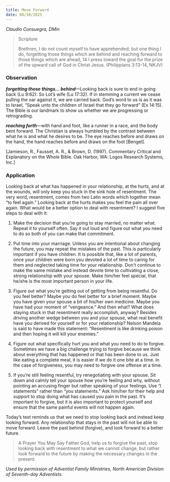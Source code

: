```yaml
---
title: Move Forward
date: 08/10/2025
---
```


_Claudio Consuegra, DMin_

> <p>Scripture</p>
> Brethren, I do not count myself to have apprehended; but one thing I do, forgetting those things which are behind and reaching forward to those things which are ahead, 14 I press toward the goal for the prize of the upward call of God in Christ Jesus. (Philippians 3:13-14, NKJV)

### Observation

_**forgetting those things… behind**_—Looking back is sure to end in going back (Lu 9:62): So Lot’s wife (Lu 17:32). If in stemming a current we cease pulling the oar against it, we are carried back. God’s word to us is as it was to Israel, “Speak unto the children of Israel that they go forward” (Ex 14:15). The Bible is our landmark to show us whether we are progressing or retrograding.

_**reaching forth**_—with hand and foot, like a runner in a race, and the body bent forward. The Christian is always humbled by the contrast between what he is and what he desires to be. The eye reaches before and draws on the hand, the hand reaches before and draws on the foot [Bengel].

[Jamieson, R., Fausset, A. R., & Brown, D. (1997). Commentary Critical and Explanatory on the Whole Bible. Oak Harbor, WA: Logos Research Systems, Inc.]

### Application

Looking back at what has happened in your relationship, at the hurts, and at the wounds, will only keep you stuck in the sink hole of resentment. The very word, resentment, comes from two Latin words which together mean “to feel again.” Looking back at the hurts makes you feel the pain all over again. What would be a better option to deal with resentment? I suggest five steps to deal with it:

1. Make the decision that you’re going to stay married, no matter what. Repeat it to yourself often. Say it out loud and figure out what you need to do so both of you can make that commitment.

2. Put time into your marriage. Unless you are intentional about changing the future, you may repeat the mistakes of the past. This is particularly important if you have children. It is possible that, like a lot of parents, once your children were born you devoted a lot of time to caring for them and neglected taking time for your relationship. Don’t continue to make the same mistake and instead devote time to cultivating a close, strong relationship with your spouse. Make him/her feel special, that he/she is the most important person in your life.

3. Figure out what you’re getting out of getting from being resentful. Do you feel better? Maybe you do feel better for a brief moment. Maybe you have given your spouse a bit of his/her own medicine. Maybe you have had your moment of “vengeance.” And then what? What does staying stuck in that resentment really accomplish, anyway? Besides driving another wedge between you and your spouse, what real benefit have you derived for yourself or for your relationship? Nelson Mandela is said to have made this statement: “Resentment is like drinking poison and then hoping it will kill your enemies.”

4. Figure out what specifically hurt you and what you need to do to forgive. Sometimes we have a big challenge trying to forgive because we think about everything that has happened or that has been done to us. Just like eating a complete meal, it is easier if we do it one bite at a time. In the case of forgiveness, you may need to forgive one offense at a time.

5. If you’re still feeling resentful, try renegotiating with your spouse. Sit down and calmly tell your spouse how you’re feeling and why, without pointing an accusing finger but rather speaking of your feelings. Use “I statements” rather than “you statements.” Ask him/her for their help and support to stop doing what has caused you pain in the past. It’s important to forgive, but it is also important to protect yourself and ensure that the same painful events will not happen again.

Today’s text reminds us that we need to stop looking back and instead keep looking forward. Any relationship that stays in the past will not be able to move forward. Leave the past behind (forgive), and look forward to a better future.

> <callout>A Prayer You May Say</callout>
> Father God, help us to forgive the past, stop looking back with resentment to what we cannot change, but rather look forward to the future by making the necessary changes in the present.

_Used by permission of Adventist Family Ministries, North American Division of Seventh-day Adventists._
